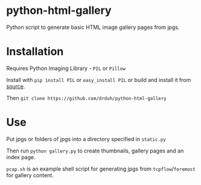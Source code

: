 # python-html-gallery

Python script to generate basic HTML image gallery pages from jpgs.

# Installation

Requires Python Imaging Library - `PIL` or `Pillow`

Install with `pip install PIL` or `easy_install PIL` or build and install it from [source](http://www.pythonware.com/products/pil/).

Then `git clone https://github.com/drduh/python-html-gallery`

# Use

Put jpgs or folders of jpgs into a directory specified in `static.py`

Then run `python gallery.py` to create thumbnails, gallery pages and an index page.

`pcap.sh` is an example shell script for generating jpgs from `tcpflow`/`foremost` for gallery content.